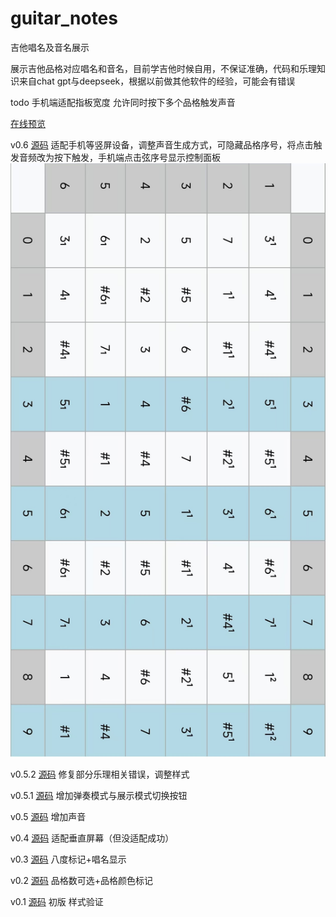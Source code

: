 # guitar_notes
吉他唱名及音名展示

展示吉他品格对应唱名和音名，目前学吉他时候自用，不保证准确，代码和乐理知识来自chat gpt与deepseek，根据以前做其他软件的经验，可能会有错误

todo
    手机端适配指板宽度
    允许同时按下多个品格触发声音

[在线预览](https://bili345679.github.io/guitar_notes/index.html)

v0.6
[源码](https://github.com/Bili345679/guitar_notes/blob/main/src/v0.6.html)
适配手机等竖屏设备，调整声音生成方式，可隐藏品格序号，将点击触发音频改为按下触发，手机端点击弦序号显示控制面板
![v0.6预览图](https://github.com/Bili345679/guitar_notes/blob/main/preview/guitar_notes_v_0.6.jpg)

v0.5.2
[源码](https://github.com/Bili345679/guitar_notes/blob/main/src/v0.5.2.html)
修复部分乐理相关错误，调整样式

v0.5.1
[源码](https://github.com/Bili345679/guitar_notes/blob/main/src/v0.5.1.html)
增加弹奏模式与展示模式切换按钮

v0.5
[源码](https://github.com/Bili345679/guitar_notes/blob/main/src/v0.5.html)
增加声音

v0.4
[源码](https://github.com/Bili345679/guitar_notes/blob/main/src/v0.4.html)
适配垂直屏幕（但没适配成功）

v0.3
[源码](https://github.com/Bili345679/guitar_notes/blob/main/src/v0.3.html)
八度标记+唱名显示

v0.2
[源码](https://github.com/Bili345679/guitar_notes/blob/main/src/v0.2.html)
品格数可选+品格颜色标记

v0.1
[源码](https://github.com/Bili345679/guitar_notes/blob/main/src/v0.1.html)
初版 样式验证
